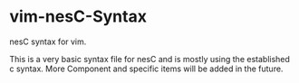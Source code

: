 vim-nesC-Syntax
===============

nesC syntax for vim.

This is a very basic syntax file for nesC and is mostly using the established c syntax. More Component and specific items will be added in the future.
